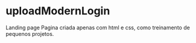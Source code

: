 # uploadModernLogin
Landing page
Pagina criada apenas com html e css, como treinamento de  pequenos projetos.
